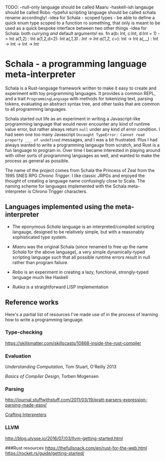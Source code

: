 
TODO:
-null-only language should be called Maaru
-haskell-ish langauge should be called Robo
-typeful scripting language should be called schala
rename accordingly!
-idea for Schala - scoped types - be able to define a quick enum type scoped to a function ro something, that only
is meant to be used as a quick bespoke interface between two other things
-idea for Schala: both currying *and* default arguments!
        ex. fn a(b: Int, c:Int, d:Int = 1) -> Int
            a(1,2) : Int
            a(1,2,d=2): Int
            a(_,1,3) : Int -> Int
            a(1,2, c=_): Int -> Int
            a(_,_,_) : Int -> Int -> Int -> Int

# Schala - a programming language meta-interpreter

Schala is a Rust-language framework written to make it easy to
create and experiment with toy programming languages. It provides
a common REPL, and a trait `ProgrammingLanguage` with methods
for tokenizing text, parsing tokens, evaluating an abstract syntax tree,
and other tasks that are common to all programming languages.

Schala started out life as an experiment in writing a Javascript-like
programming language that would never encounter any kind of runtime value
error, but rather always return `null` under any kind of error condition. I had
seen one too many Javascript `Uncaught TypeError: Cannot read property ___ of
undefined` messages, and I was a bit frustrated.  Plus I had always wanted to
write a programming langauge from scratch, and Rust is a fun language to
program in.  Over time I became interested in playing around with other sorts
of programming languages as well, and wanted to make the process as general as
possible.

The name of the project comes from Schala the Princess of Zeal from the 1995
SNES RPG *Chrono Trigger*. I like classic JRPGs and enjoyed the thought of
creating a language name confusingly close to Scala. The naming scheme for
languages implemented with the Schala meta-interpreter is Chrono Trigger
characters.

## Languages implemented using the meta-interpreter

* The eponymous *Schala* language is an interpreted/compiled scripting langauge,
designed to be relatively simple, but with a reasonably sophisticated type
system.

* *Maaru* was the original Schala (since renamed to free up the name *Schala*
  for the above language), a very simple dynamically-typed scripting language
  such that all possible runtime errors result in null rather than program
  failure.

* *Robo* is an experiment in creating a lazy, functional, strongly-typed language
much like Haskell

* *Rukka* is a straightforward LISP implementation

## Reference works

Here's a partial list of resources I've made use of in the process
of learning how to write a programming language.

### Type-checking
https://skillsmatter.com/skillscasts/10868-inside-the-rust-compiler

### Evaluation
*Understanding Computation*, Tom Stuart, O'Reilly 2013

*Basics of Compiler Design*, Torben Mogensen

### Parsing
http://journal.stuffwithstuff.com/2011/03/19/pratt-parsers-expression-parsing-made-easy/

[Crafting Interpreters](http://www.craftinginterpreters.com/)

### LLVM
http://blog.ulysse.io/2016/07/03/llvm-getting-started.html

###Rust resources
https://thefullsnack.com/en/rust-for-the-web.html
https://rocket.rs/guide/getting-started/
